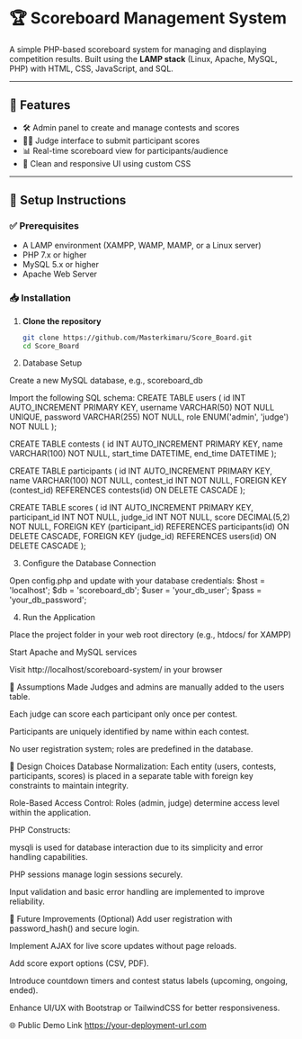 # 🏆 Scoreboard Management System

A simple PHP-based scoreboard system for managing and displaying competition results. Built using the **LAMP stack** (Linux, Apache, MySQL, PHP) with HTML, CSS, JavaScript, and SQL.

---

## 🚀 Features

- 🛠 Admin panel to create and manage contests and scores  
- 🧑‍⚖️ Judge interface to submit participant scores  
- 📊 Real-time scoreboard view for participants/audience  
- 🎨 Clean and responsive UI using custom CSS  

---

## 🔧 Setup Instructions

### ✅ Prerequisites

- A LAMP environment (XAMPP, WAMP, MAMP, or a Linux server)
- PHP 7.x or higher
- MySQL 5.x or higher
- Apache Web Server

### 📥 Installation

1. **Clone the repository**
   ```bash
   git clone https://github.com/Masterkimaru/Score_Board.git
   cd Score_Board
2. Database Setup

Create a new MySQL database, e.g., scoreboard_db

Import the following SQL schema:
CREATE TABLE users (
  id INT AUTO_INCREMENT PRIMARY KEY,
  username VARCHAR(50) NOT NULL UNIQUE,
  password VARCHAR(255) NOT NULL,
  role ENUM('admin', 'judge') NOT NULL
);

CREATE TABLE contests (
  id INT AUTO_INCREMENT PRIMARY KEY,
  name VARCHAR(100) NOT NULL,
  start_time DATETIME,
  end_time DATETIME
);

CREATE TABLE participants (
  id INT AUTO_INCREMENT PRIMARY KEY,
  name VARCHAR(100) NOT NULL,
  contest_id INT NOT NULL,
  FOREIGN KEY (contest_id) REFERENCES contests(id) ON DELETE CASCADE
);

CREATE TABLE scores (
  id INT AUTO_INCREMENT PRIMARY KEY,
  participant_id INT NOT NULL,
  judge_id INT NOT NULL,
  score DECIMAL(5,2) NOT NULL,
  FOREIGN KEY (participant_id) REFERENCES participants(id) ON DELETE CASCADE,
  FOREIGN KEY (judge_id) REFERENCES users(id) ON DELETE CASCADE
);

3. Configure the Database Connection

Open config.php and update with your database credentials:
$host = 'localhost';
$db   = 'scoreboard_db';
$user = 'your_db_user';
$pass = 'your_db_password';

4. Run the Application

Place the project folder in your web root directory (e.g., htdocs/ for XAMPP)

Start Apache and MySQL services

Visit http://localhost/scoreboard-system/ in your browser

📌 Assumptions Made
Judges and admins are manually added to the users table.

Each judge can score each participant only once per contest.

Participants are uniquely identified by name within each contest.

No user registration system; roles are predefined in the database.

📐 Design Choices
Database Normalization: Each entity (users, contests, participants, scores) is placed in a separate table with foreign key constraints to maintain integrity.

Role-Based Access Control: Roles (admin, judge) determine access level within the application.

PHP Constructs:

mysqli is used for database interaction due to its simplicity and error handling capabilities.

PHP sessions manage login sessions securely.

Input validation and basic error handling are implemented to improve reliability.

🌟 Future Improvements (Optional)
Add user registration with password_hash() and secure login.

Implement AJAX for live score updates without page reloads.

Add score export options (CSV, PDF).

Introduce countdown timers and contest status labels (upcoming, ongoing, ended).

Enhance UI/UX with Bootstrap or TailwindCSS for better responsiveness.

🌐 Public Demo Link
https://your-deployment-url.com

